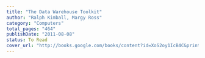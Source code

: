 ```yaml
---
title: "The Data Warehouse Toolkit"
author: "Ralph Kimball, Margy Ross"
category: "Computers"
total_pages: "464"
publishDate: "2011-08-08"
status: To Read
cover_url: "http://books.google.com/books/content?id=XoS2oy1IcB4C&printsec=frontcover&img=1&zoom=1&edge=curl&source=gbs_api"
---
```

